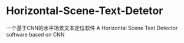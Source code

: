 # Horizontal-Scene-Text-Detetor
一个基于CNN的水平场景文本定位软件 A Horizontal Scene Text Detector software based on CNN
